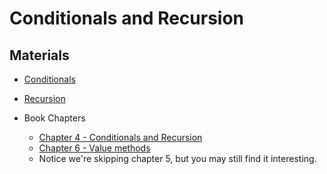 Conditionals and Recursion
===

## Materials
+ [Conditionals](../content/Conditionals.md)
+ [Recursion](../content/Recursion.md)

+ Book Chapters
    + [Chapter 4 - Conditionals and Recursion](http://greenteapress.com/thinkapjava/html/thinkjava006.html)
    + [Chapter 6 - Value methods](http://greenteapress.com/thinkapjava/html/thinkjava008.html)
    + Notice we're skipping chapter 5, but you may still find it interesting.